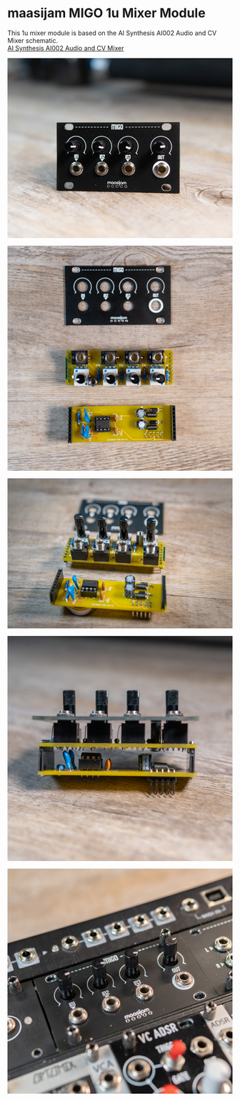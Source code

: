 <h1>maasijam MIGO 1u Mixer Module</h1>

This 1u mixer module is based on the AI Synthesis AI002 Audio and CV Mixer schematic.
<br />[AI Synthesis AI002 Audio and CV Mixer](https://aisynthesis.com/product/eurorack-audio-and-cv-mixer/)



![maasijam attgo module](images/DSC03061.jpg)

![maasijam attgo module](images/DSC03070.jpg)

![maasijam attgo module](images/DSC03069.jpg)

![maasijam attgo module](images/DSC03063.jpg)

![maasijam attgo module](images/DSC03059.jpg)


